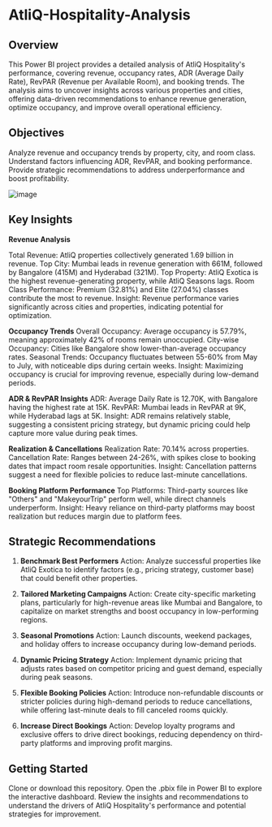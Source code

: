 # AtliQ-Hospitality-Analysis

## Overview
This Power BI project provides a detailed analysis of AtliQ Hospitality's performance, covering revenue, occupancy rates, ADR (Average Daily Rate), RevPAR (Revenue per Available Room), and booking trends.
The analysis aims to uncover insights across various properties and cities, offering data-driven recommendations to enhance revenue generation, optimize occupancy, and improve overall operational efficiency.

## Objectives
Analyze revenue and occupancy trends by property, city, and room class.
Understand factors influencing ADR, RevPAR, and booking performance.
Provide strategic recommendations to address underperformance and boost profitability.

![image](https://github.com/user-attachments/assets/40029ec1-8d20-4eac-9b53-b267c68be4b2)


## Key Insights

**Revenue Analysis**

Total Revenue: AtliQ properties collectively generated 1.69 billion in revenue.
Top City: Mumbai leads in revenue generation with 661M, followed by Bangalore (415M) and Hyderabad (321M).
Top Property: AtliQ Exotica is the highest revenue-generating property, while AtliQ Seasons lags.
Room Class Performance: Premium (32.81%) and Elite (27.04%) classes contribute the most to revenue.
Insight: Revenue performance varies significantly across cities and properties, indicating potential for optimization.

**Occupancy Trends**
Overall Occupancy: Average occupancy is 57.79%, meaning approximately 42% of rooms remain unoccupied.
City-wise Occupancy: Cities like Bangalore show lower-than-average occupancy rates.
Seasonal Trends: Occupancy fluctuates between 55-60% from May to July, with noticeable dips during certain weeks.
Insight: Maximizing occupancy is crucial for improving revenue, especially during low-demand periods.

**ADR & RevPAR Insights**
ADR: Average Daily Rate is 12.70K, with Bangalore having the highest rate at 15K.
RevPAR: Mumbai leads in RevPAR at 9K, while Hyderabad lags at 5K.
Insight: ADR remains relatively stable, suggesting a consistent pricing strategy, but dynamic pricing could help capture more value during peak times.

**Realization & Cancellations**
Realization Rate: 70.14% across properties.
Cancellation Rate: Ranges between 24-26%, with spikes close to booking dates that impact room resale opportunities.
Insight: Cancellation patterns suggest a need for flexible policies to reduce last-minute cancellations.

**Booking Platform Performance**
Top Platforms: Third-party sources like "Others" and "MakeyourTrip" perform well, while direct channels underperform.
Insight: Heavy reliance on third-party platforms may boost realization but reduces margin due to platform fees.

## Strategic Recommendations

1. **Benchmark Best Performers**
Action: Analyze successful properties like AtliQ Exotica to identify factors (e.g., pricing strategy, customer base) that could benefit other properties.

2. **Tailored Marketing Campaigns**
Action: Create city-specific marketing plans, particularly for high-revenue areas like Mumbai and Bangalore, to capitalize on market strengths and boost occupancy in low-performing regions.

3. **Seasonal Promotions**
Action: Launch discounts, weekend packages, and holiday offers to increase occupancy during low-demand periods.

4. **Dynamic Pricing Strategy**
Action: Implement dynamic pricing that adjusts rates based on competitor pricing and guest demand, especially during peak seasons.

5. **Flexible Booking Policies**
Action: Introduce non-refundable discounts or stricter policies during high-demand periods to reduce cancellations, while offering last-minute deals to fill canceled rooms quickly.

6. **Increase Direct Bookings**
Action: Develop loyalty programs and exclusive offers to drive direct bookings, reducing dependency on third-party platforms and improving profit margins.

## Getting Started

Clone or download this repository.
Open the .pbix file in Power BI to explore the interactive dashboard.
Review the insights and recommendations to understand the drivers of AtliQ Hospitality's performance and potential strategies for improvement.

